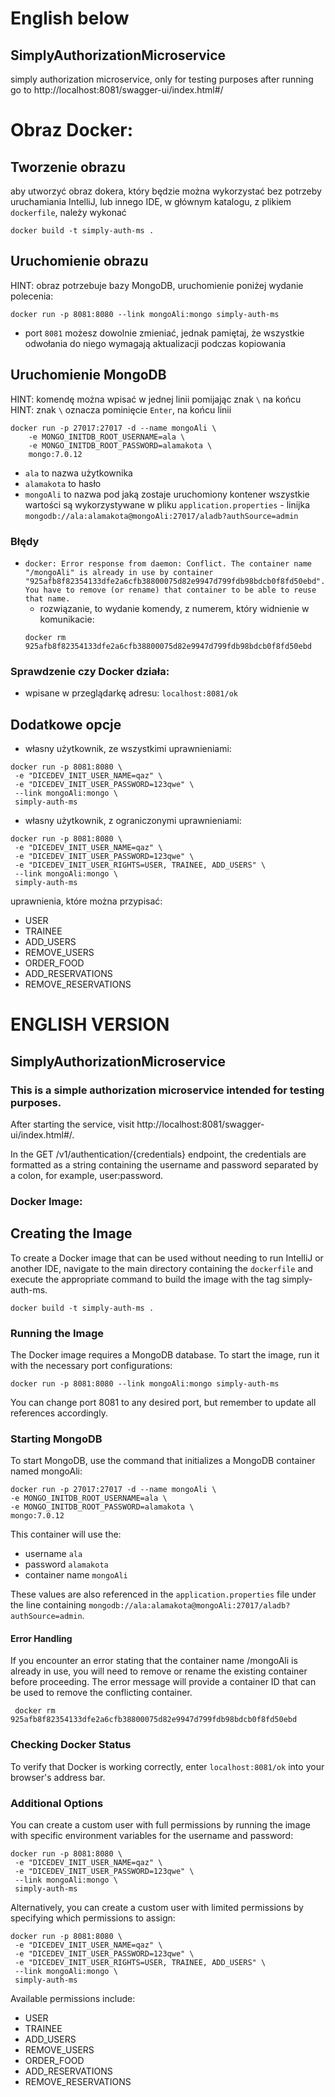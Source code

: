 # English below

## SimplyAuthorizationMicroservice

simply authorization microservice, only for testing purposes
after running go to http://localhost:8081/swagger-ui/index.html#/


# Obraz Docker:
## Tworzenie obrazu
aby utworzyć obraz dokera, który będzie można wykorzystać bez potrzeby uruchamiania IntelliJ, lub innego IDE,
w głównym katalogu, z plikiem `dockerfile`, należy wykonać

```
docker build -t simply-auth-ms .
```

## Uruchomienie obrazu
HINT: obraz potrzebuje bazy MongoDB, uruchomienie poniżej
wydanie polecenia:
```
docker run -p 8081:8080 --link mongoAli:mongo simply-auth-ms  
```
- port `8081` możesz dowolnie zmieniać, jednak pamiętaj, że wszystkie odwołania do niego wymagają aktualizacji podczas kopiowania

## Uruchomienie MongoDB
HINT: komendę można wpisać w jednej linii pomijając znak `\` na końcu
HINT: znak `\` oznacza pominięcie `Enter`, na końcu linii
```
docker run -p 27017:27017 -d --name mongoAli \
	-e MONGO_INITDB_ROOT_USERNAME=ala \
	-e MONGO_INITDB_ROOT_PASSWORD=alamakota \
	mongo:7.0.12
```
 - `ala` to nazwa użytkownika
 - `alamakota` to hasło
 - `mongoAli` to nazwa pod jaką zostaje uruchomiony kontener 
wszystkie wartości są wykorzystywane w pliku `application.properties` - linijka `mongodb://ala:alamakota@mongoAli:27017/aladb?authSource=admin`

### Błędy
- `docker: Error response from daemon: Conflict. The container name "/mongoAli" is already in use by container "925afb8f82354133dfe2a6cfb38800075d82e9947d799fdb98bdcb0f8fd50ebd". You have to remove (or rename) that container to be able to reuse that name.`
    - rozwiązanie, to wydanie komendy, z numerem, który widnienie w komunikacie:
    ```
    docker rm 925afb8f82354133dfe2a6cfb38800075d82e9947d799fdb98bdcb0f8fd50ebd
    ```
### Sprawdzenie czy Docker działa:
- wpisane w przeglądarkę adresu: `localhost:8081/ok`

## Dodatkowe opcje
- własny użytkownik, ze wszystkimi uprawnieniami:
```
docker run -p 8081:8080 \
 -e "DICEDEV_INIT_USER_NAME=qaz" \
 -e "DICEDEV_INIT_USER_PASSWORD=123qwe" \
 --link mongoAli:mongo \
 simply-auth-ms 
```
- własny użytkownik, z ograniczonymi uprawnieniami:
```
docker run -p 8081:8080 \
 -e "DICEDEV_INIT_USER_NAME=qaz" \
 -e "DICEDEV_INIT_USER_PASSWORD=123qwe" \
 -e "DICEDEV_INIT_USER_RIGHTS=USER, TRAINEE, ADD_USERS" \
 --link mongoAli:mongo \
 simply-auth-ms 
```
uprawnienia, które można przypisać:
- USER
- TRAINEE
- ADD_USERS
- REMOVE_USERS
- ORDER_FOOD
- ADD_RESERVATIONS
- REMOVE_RESERVATIONS

# ENGLISH VERSION

## SimplyAuthorizationMicroservice

### This is a simple authorization microservice intended for testing purposes. 
After starting the service, visit http://localhost:8081/swagger-ui/index.html#/.

In the GET /v1/authentication/{credentials} endpoint, the credentials are formatted as a string containing the username and password separated by a colon, for example, user:password.

### Docker Image:
## Creating the Image

To create a Docker image that can be used without needing to run IntelliJ or another IDE, navigate to the main directory containing the `dockerfile` and execute the appropriate command to build the image with the tag simply-auth-ms.
```
docker build -t simply-auth-ms .
```
### Running the Image

The Docker image requires a MongoDB database. To start the image, run it with the necessary port configurations: 
```
docker run -p 8081:8080 --link mongoAli:mongo simply-auth-ms
```
You can change port 8081 to any desired port, but remember to update all references accordingly.

### Starting MongoDB

To start MongoDB, use the command that initializes a MongoDB container named mongoAli: 
```
docker run -p 27017:27017 -d --name mongoAli \
-e MONGO_INITDB_ROOT_USERNAME=ala \
-e MONGO_INITDB_ROOT_PASSWORD=alamakota \
mongo:7.0.12
```
This container will use the:
  - username `ala` 
  - password `alamakota`
  - container name `mongoAli`

These values are also referenced in the `application.properties` file under the line containing `mongodb://ala:alamakota@mongoAli:27017/aladb?authSource=admin`.


#### Error Handling

If you encounter an error stating that the container name /mongoAli is already in use, you will need to remove or rename the existing container before proceeding. The error message will provide a container ID that can be used to remove the conflicting container.
```
 docker rm 925afb8f82354133dfe2a6cfb38800075d82e9947d799fdb98bdcb0f8fd50ebd
```

### Checking Docker Status

To verify that Docker is working correctly, enter `localhost:8081/ok` into your browser's address bar.

### Additional Options

You can create a custom user with full permissions by running the image with specific environment variables for the username and password:
```
docker run -p 8081:8080 \
 -e "DICEDEV_INIT_USER_NAME=qaz" \
 -e "DICEDEV_INIT_USER_PASSWORD=123qwe" \
 --link mongoAli:mongo \
 simply-auth-ms
```
Alternatively, you can create a custom user with limited permissions by specifying which permissions to assign:
```
docker run -p 8081:8080 \
 -e "DICEDEV_INIT_USER_NAME=qaz" \
 -e "DICEDEV_INIT_USER_PASSWORD=123qwe" \
 -e "DICEDEV_INIT_USER_RIGHTS=USER, TRAINEE, ADD_USERS" \
 --link mongoAli:mongo \
 simply-auth-ms
```
Available permissions include:
  - USER
  - TRAINEE
  - ADD_USERS
  - REMOVE_USERS
  - ORDER_FOOD
  - ADD_RESERVATIONS
  - REMOVE_RESERVATIONS